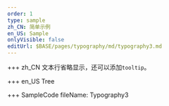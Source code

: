 ```yaml
--- 
order: 1
type: sample
zh_CN: 简单示例
en_US: Sample
onlyVisible: false
editUrl: $BASE/pages/typography/md/typography3.md
---
```


+++ zh_CN
文本行省略显示，还可以添加<Code>tooltip</Code>。

+++ en_US
Tree

+++ SampleCode
fileName: Typography3
